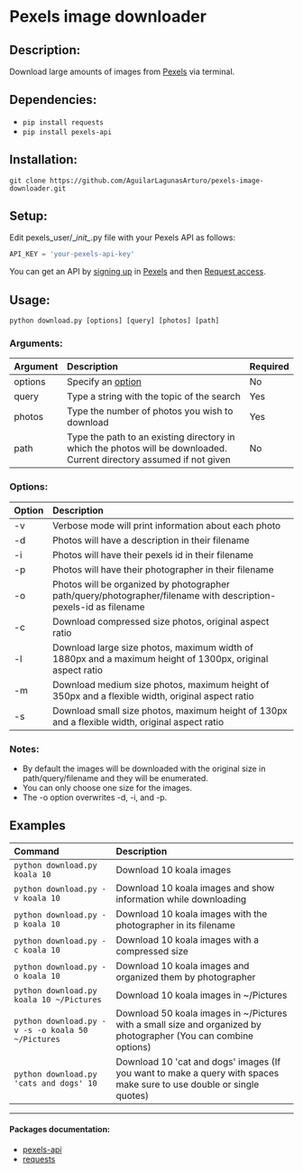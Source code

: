 # Pexels image downloader

## Description:
Download large amounts of images from [Pexels][0] via terminal.  

## Dependencies:
- `pip install requests`  
- `pip install pexels-api`  

## Installation:
`git clone https://github.com/AguilarLagunasArturo/pexels-image-downloader.git`

## Setup:
Edit pexels_user/\__init\__.py file with your Pexels API as follows:
```python
API_KEY = 'your-pexels-api-key'
```
You can get an API by [signing up][2] in [Pexels][0] and then [Request access][1].

## Usage:
`python download.py [options] [query] [photos] [path]`

### Arguments:
|Argument|Description|Required|
|:-|:-|:-|
|options|Specify an [option][5]|No|
|query|Type a string with the topic of the search|Yes|
|photos|Type the number of photos you wish to download|Yes|
|path|Type the path to an existing directory in which the photos will be downloaded. Current directory assumed if not given|No|

### Options:
|Option|Description|
|:-|:-|
|-v|Verbose mode will print information about each photo|
|-d|Photos will have a description in their filename|
|-i|Photos will have their pexels id in their filename|
|-p|Photos will have their photographer in their filename|
|-o|Photos will be organized by photographer path/query/photographer/filename with description-pexels-id as filename|
|-c|Download compressed size photos, original aspect ratio|
|-l|Download large size photos, maximum width of 1880px and a maximum height of 1300px, original aspect ratio|
|-m|Download medium size photos, maximum height of 350px and a flexible width, original aspect ratio|
|-s|Download small size photos, maximum height of 130px and a flexible width, original aspect ratio|

### Notes:
- By default the images will be downloaded with the original size in path/query/filename and they will be enumerated.  
- You can only choose one size for the images.
- The -o option overwrites -d, -i, and -p.

## Examples
|Command|Description|
|:-|:-|
|`python download.py koala 10`|Download 10 koala images|
|`python download.py -v koala 10`|Download 10 koala images and show information while downloading|
|`python download.py -p koala 10`|Download 10 koala images with the photographer in its filename|
|`python download.py -c koala 10`|Download 10 koala images with a compressed size|
|`python download.py -o koala 10`|Download 10 koala images and organized them by photographer|
|`python download.py koala 10 ~/Pictures`|Download 10 koala images in ~/Pictures|
|`python download.py -v -s -o koala 50 ~/Pictures`|Download 50 koala images in ~/Pictures with a small size and organized by photographer (You can combine options)|
|`python download.py 'cats and dogs' 10`|Download 10 'cat and dogs' images (If you want to make a query with spaces make sure to use double or single quotes)|
---
#### Packages documentation:
- [pexels-api][3]
- [requests][4]

[0]: https://www.pexels.com/                            "Pexels: Website"
[1]: https://www.pexels.com/api/                        "Pexels: API website"
[2]: https://www.pexels.com/join/                       "Pexels: Sign up page"
[3]: https://github.com/AguilarLagunasArturo/pexels-api "Source code: pexels-api package"
[4]: https://2.python-requests.org/en/master/           "Documentation: requests package"
[5]: #options                                           "download.py: options"
